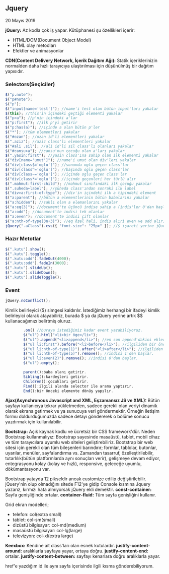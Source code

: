 ## Jquery

20 Mayıs 2019

**jQuery:** Az kodla çok iş yapar.
Kütüphanesi şu özellikleri içerir:

- HTML/DOM(Document Object Model)
- HTML olay metodları
- Efektler ve animasyonlar

**CDN(Content Delivery Network, İçerik Dağıtım Ağı):** Statik içeriklerinizin normalden daha hızlı tarayıcıya ulaştırılması için düşünülmüş bir dağıtım yapısıdır.

### Selectors(Seçiciler)

```js
$("p.note");
$("p#note");
$("p");
$("input[name='test']"); //name'i test olan bütün input'ları yakalar
$(this); //this'in içindeki geçtiği elementi yakalar
$("p>a"); //p'nin içindeki a'lar
$("p:first"); //ilk p'yi getirir
$("p:has(a)"); //içinde a olan bütün p'ler
$("*"); //tüm elementleri yakalar
$("#ozan"); //ozan id'li elementleri yakalar
$(".aziz"); //aziz class'lı elementleri yakalar
$("#ali .sil"); //ali id'li sil class'lı olanları yakalar
$("#cansu>a"); //cansu'nun çocuğu olan a'ları yakalar
$(".yasin:first"); //yasin class'ına sahip olan ilk elementi yakalar
$("div[name='umut']"); //name'i umut olan div'leri yakalar
$("div[class$='oglu']"); //sonunda oglu geçen class'lar
$("div[class^='oglu']"); //başında oglu geçen class'lar
$("div[class~='oglu']"); //içinde oglu geçen class'lar
$("div[class*='oglu']"); //içinde geçenleri her türlü alır
$(".mahmut:first-child"); //mahmut sınıfındaki ilk çocuğu yakalar
$(".suheda+label"); //şüheda class'ından sonraki ilk label
$("div>a:first-of-type"); //div'in içindeki ilk a tipindeki element
$("a:parent"); //bütün a elementlerinin bütün babalarını yakalar
$("a:hidden"); //saklı olan a elemanlarını yakalar
$("a:eq(3)"); //document'te üçüncü indise sahip a (indis'ler 0'dan başlar)
$("a:odd"); //document'te indisi tek olanlar
$("a:even"); //document'te indisi çift olanlar
$("a:nth-of-type(3n+3)"); //eq özel hali, indis alıri even ve odd alır, formül alır
jQuery(".aClass").css({ "font-size": "25px" }); //$ işareti yerine jQuery de yazabiliriz.
```

### Hazır Metotlar

```js
$(".kutu").show();
$(".kutu").toggle();
$(".kutu:odd").fadeOut(4000);
$(".kutu:odd").fadeIn(3000);
$(".kutu").slideUp();
$(".kutu").slideDown();
$(".kutu").slideToggle();
```

### Event

```js
jQuery.noConflict();
```

Kimlik belirleyici ($) simgesi kaldırılır. İstediğimiz herhangi bir ifadeyi kimlik belirleyici olarak atayabiliriz, burada $ ya da jQuery yerine artık $$ kullanacağımızı belirtmiş oluruz.

```js
        .on() //buraya istediğimiz kadar event yazabiliyoruz.
        $("ul").html("<li>bir öge</li>");
        $("ul").append("<li>append</li>"); //en son append'dakini ekler.
        $("ul li:first").before("<li>before</li>"); //ilgiliden bir önce ekler.
        $("ul li:nth-of-type(1)").after("<li>after</li>"); //ilgiliden bir sonra ekler.
        $("ul li:nth-of-type(5)").remove(); //indisi 1'den başlar.
        $("ul li:even(2)").remove(); //indisi 0'dan başlar.
        $("ul").empty();

        parent():baba olanı getirir.
        Sibling():kardeşleri getirir.
        Children():çocukları getirir.
        Find():ilgili alanda selector ile arama yaptırır.
        End():bir önceki elemente dönüş yapılır.
```

**Ajax(Asynchronous Javascript and XML, Eşzamansız JS ve XML):** Bütün sayfayı kullanıcıya tekrar yükletmeden, sadece gerekli olan veriyi dinamik olarak ekrana getirmek ve ya sunucuya veri göndermektir. Örneğin iletişim formu doldurduğumuzda sadece detayı göndererek o bölüme sonucu yazdırmak için kullanılabilir.

**Bootstrap:** Açık kaynak kodlu ve ücretsiz bir CSS framework'dür.
Neden Bootstrap kullanmalıyız:
Bootstrap sayesinde masaüstü, tablet, mobil cihaz ve tüm tarayıcılara uyumlu web siteleri geliştirebiliriz.
Bootstrap bir web sitesi için gerekli olan tüm bileşenleri barındırır; formlar, tablolar, butonlar, uyarılar, menüler, sayfalandırma vs.
Zamandan tasarruf, özelleştirilebilir, tutarlılık(bütün platformlarda aynı sonuçları verir), gelişmeye devam ediyor, entegrasyonu kolay (kolay ve hızlı), responsive, geleceğe uyumlu, dökümantasyonu var.

Bootstrap yatayda 12 pikseldir ancak customize edilip değiştirilebilir.
jQuery'nin olup olmadığını sitede F12'ye gidip Console kısmına Jquery yazarız, kırmızı hata almıyorsak jQuery ekli demektir.
**const-container:** Sayfa genişliğinde ortalar.
**container-fluid:** Tüm sayfa genişliğini kullanır.

Grid ekran modelleri;

- telefon: col(extra small)
- tablet: col-sm(small)
- dizüstü bilgisayar: col-md(medium)
- masaüstü bilgisayar: col-lg(large)
- televizyon: col-xl(extra large)

**Keexbox:** Kendine ait class'ları olan esnek kutulardır.
**justify-content-around:** aralıklarla sayfaya yayar, ortaya doğru.
**justify-content-end:** ortalar.
**justify-content-between:** sayfayı kenarlara doğru aralıklarla yayar.

href'e yazdığım id ile aynı sayfa içerisinde ilgili kısma gönderebiliyorum.
